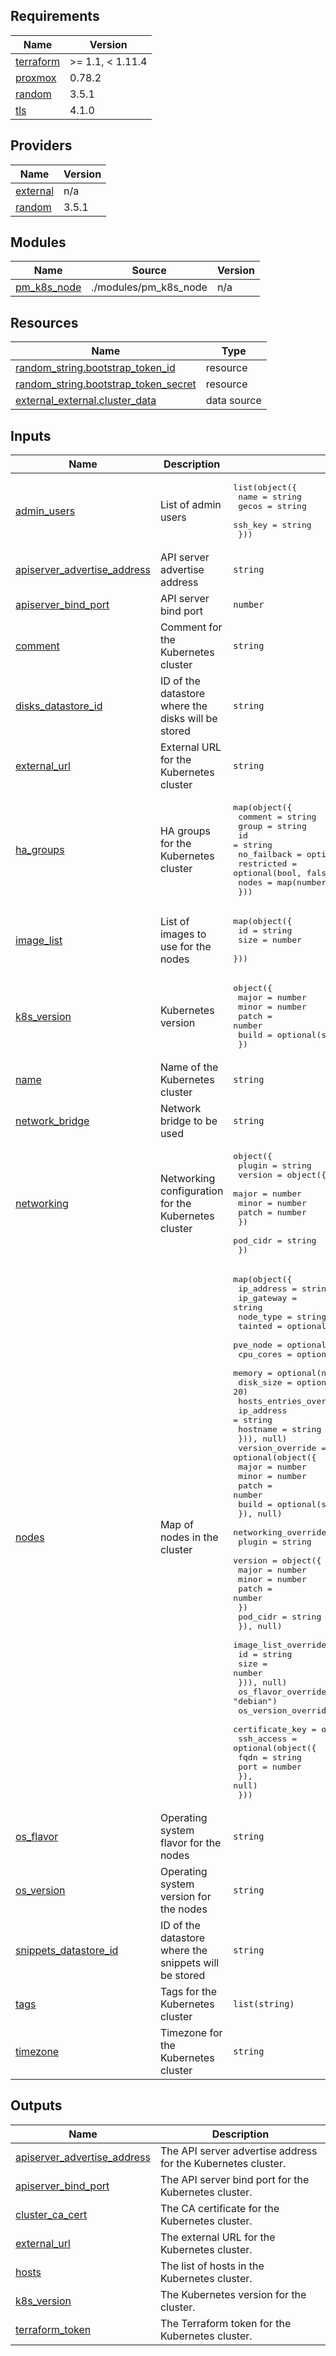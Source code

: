 ## Requirements

| Name | Version |
|------|---------|
| <a name="requirement_terraform"></a> [terraform](#requirement\_terraform) | >= 1.1, < 1.11.4 |
| <a name="requirement_proxmox"></a> [proxmox](#requirement\_proxmox) | 0.78.2 |
| <a name="requirement_random"></a> [random](#requirement\_random) | 3.5.1 |
| <a name="requirement_tls"></a> [tls](#requirement\_tls) | 4.1.0 |

## Providers

| Name | Version |
|------|---------|
| <a name="provider_external"></a> [external](#provider\_external) | n/a |
| <a name="provider_random"></a> [random](#provider\_random) | 3.5.1 |

## Modules

| Name | Source | Version |
|------|--------|---------|
| <a name="module_pm_k8s_node"></a> [pm\_k8s\_node](#module\_pm\_k8s\_node) | ./modules/pm_k8s_node | n/a |

## Resources

| Name | Type |
|------|------|
| [random_string.bootstrap_token_id](https://registry.terraform.io/providers/hashicorp/random/3.5.1/docs/resources/string) | resource |
| [random_string.bootstrap_token_secret](https://registry.terraform.io/providers/hashicorp/random/3.5.1/docs/resources/string) | resource |
| [external_external.cluster_data](https://registry.terraform.io/providers/hashicorp/external/latest/docs/data-sources/external) | data source |

## Inputs

| Name | Description | Type | Default | Required |
|------|-------------|------|---------|:--------:|
| <a name="input_admin_users"></a> [admin\_users](#input\_admin\_users) | List of admin users | <pre>list(object({<br/>    name    = string<br/>    gecos   = string<br/>    ssh_key = string<br/>  }))</pre> | n/a | yes |
| <a name="input_apiserver_advertise_address"></a> [apiserver\_advertise\_address](#input\_apiserver\_advertise\_address) | API server advertise address | `string` | n/a | yes |
| <a name="input_apiserver_bind_port"></a> [apiserver\_bind\_port](#input\_apiserver\_bind\_port) | API server bind port | `number` | `6443` | no |
| <a name="input_comment"></a> [comment](#input\_comment) | Comment for the Kubernetes cluster | `string` | `""` | no |
| <a name="input_disks_datastore_id"></a> [disks\_datastore\_id](#input\_disks\_datastore\_id) | ID of the datastore where the disks will be stored | `string` | `"local"` | no |
| <a name="input_external_url"></a> [external\_url](#input\_external\_url) | External URL for the Kubernetes cluster | `string` | `null` | no |
| <a name="input_ha_groups"></a> [ha\_groups](#input\_ha\_groups) | HA groups for the Kubernetes cluster | <pre>map(object({<br/>    comment     = string<br/>    group       = string<br/>    id          = string<br/>    no_failback = optional(bool, false)<br/>    restricted  = optional(bool, false)<br/>    nodes       = map(number)<br/>  }))</pre> | `{}` | no |
| <a name="input_image_list"></a> [image\_list](#input\_image\_list) | List of images to use for the nodes | <pre>map(object({<br/>    id   = string<br/>    size = number<br/>  }))</pre> | n/a | yes |
| <a name="input_k8s_version"></a> [k8s\_version](#input\_k8s\_version) | Kubernetes version | <pre>object({<br/>    major = number<br/>    minor = number<br/>    patch = number<br/>    build = optional(string, "1.1")<br/>  })</pre> | n/a | yes |
| <a name="input_name"></a> [name](#input\_name) | Name of the Kubernetes cluster | `string` | n/a | yes |
| <a name="input_network_bridge"></a> [network\_bridge](#input\_network\_bridge) | Network bridge to be used | `string` | `"vmbr0"` | no |
| <a name="input_networking"></a> [networking](#input\_networking) | Networking configuration for the Kubernetes cluster | <pre>object({<br/>    plugin = string<br/>    version = object({<br/>      major = number<br/>      minor = number<br/>      patch = number<br/>    })<br/>    pod_cidr = string<br/>  })</pre> | n/a | yes |
| <a name="input_nodes"></a> [nodes](#input\_nodes) | Map of nodes in the cluster | <pre>map(object({<br/>    ip_address = string<br/>    ip_gateway = string<br/>    node_type  = string<br/>    tainted    = optional(bool, false)<br/>    pve_node   = optional(string)<br/>    cpu_cores  = optional(number, 2)<br/>    memory     = optional(number, 2048)<br/>    disk_size  = optional(number, 20)<br/>    hosts_entries_override = optional(list(object({<br/>      ip_address = string<br/>      hostname   = string<br/>    })), null)<br/>    version_override = optional(object({<br/>      major = number<br/>      minor = number<br/>      patch = number<br/>      build = optional(string, "1.1")<br/>    }), null)<br/>    networking_override = optional(object({<br/>      plugin = string<br/>      version = object({<br/>        major = number<br/>        minor = number<br/>        patch = number<br/>      })<br/>      pod_cidr = string<br/>    }), null)<br/>    image_list_override = optional(map(object({<br/>      id   = string<br/>      size = number<br/>    })), null)<br/>    os_flavor_override  = optional(string, "debian")<br/>    os_version_override = optional(string, "bookworm")<br/>    certificate_key     = optional(string, null)<br/>    ssh_access = optional(object({<br/>      fqdn = string<br/>      port = number<br/>    }), null)<br/>  }))</pre> | n/a | yes |
| <a name="input_os_flavor"></a> [os\_flavor](#input\_os\_flavor) | Operating system flavor for the nodes | `string` | `"debian"` | no |
| <a name="input_os_version"></a> [os\_version](#input\_os\_version) | Operating system version for the nodes | `string` | `"bookworm"` | no |
| <a name="input_snippets_datastore_id"></a> [snippets\_datastore\_id](#input\_snippets\_datastore\_id) | ID of the datastore where the snippets will be stored | `string` | `"local"` | no |
| <a name="input_tags"></a> [tags](#input\_tags) | Tags for the Kubernetes cluster | `list(string)` | `[]` | no |
| <a name="input_timezone"></a> [timezone](#input\_timezone) | Timezone for the Kubernetes cluster | `string` | `"UTC"` | no |

## Outputs

| Name | Description |
|------|-------------|
| <a name="output_apiserver_advertise_address"></a> [apiserver\_advertise\_address](#output\_apiserver\_advertise\_address) | The API server advertise address for the Kubernetes cluster. |
| <a name="output_apiserver_bind_port"></a> [apiserver\_bind\_port](#output\_apiserver\_bind\_port) | The API server bind port for the Kubernetes cluster. |
| <a name="output_cluster_ca_cert"></a> [cluster\_ca\_cert](#output\_cluster\_ca\_cert) | The CA certificate for the Kubernetes cluster. |
| <a name="output_external_url"></a> [external\_url](#output\_external\_url) | The external URL for the Kubernetes cluster. |
| <a name="output_hosts"></a> [hosts](#output\_hosts) | The list of hosts in the Kubernetes cluster. |
| <a name="output_k8s_version"></a> [k8s\_version](#output\_k8s\_version) | The Kubernetes version for the cluster. |
| <a name="output_terraform_token"></a> [terraform\_token](#output\_terraform\_token) | The Terraform token for the Kubernetes cluster. |
